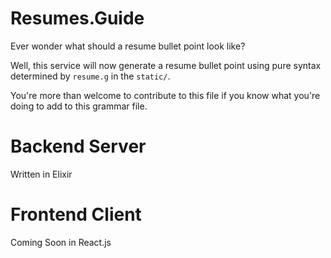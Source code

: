 # Resumes.Guide

Ever wonder what should a resume bullet point look like?

Well, this service will now generate a resume bullet point using pure syntax
determined by `resume.g` in the `static/`.

You're more than welcome to contribute to this file if you know what you're doing
to add to this grammar file.

# Backend Server

Written in Elixir

# Frontend Client

Coming Soon in React.js
